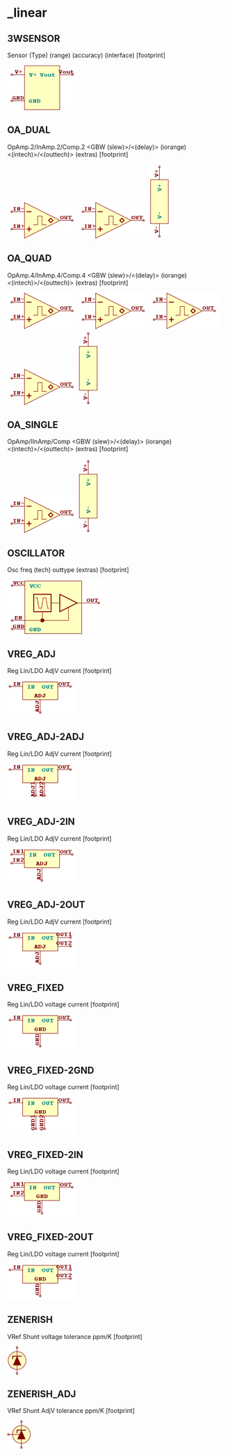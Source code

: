 # _linear

## 3WSENSOR
Sensor (Type) (range) (accuracy) (interface) [footprint]

![3WSENSOR__1__1](/images/_linear__3WSENSOR__1__1.png?raw=true) 

## OA_DUAL
OpAmp.2/InAmp.2/Comp.2 <GBW (slew)>/<(delay)> (iorange) <(intech)>/<(outtech)> (extras) [footprint]

![OA_DUAL__1__1](/images/_linear__OA_DUAL__1__1.png?raw=true) 
![OA_DUAL__2__1](/images/_linear__OA_DUAL__1__1.png?raw=true) 
![OA_DUAL__3__1](/images/_linear__OA_DUAL__3__1.png?raw=true) 

## OA_QUAD
OpAmp.4/InAmp.4/Comp.4 <GBW (slew)>/<(delay)> (iorange) <(intech)>/<(outtech)> (extras) [footprint]

![OA_QUAD__1__1](/images/_linear__OA_DUAL__1__1.png?raw=true) 
![OA_QUAD__2__1](/images/_linear__OA_DUAL__1__1.png?raw=true) 
![OA_QUAD__3__1](/images/_linear__OA_DUAL__1__1.png?raw=true) 
![OA_QUAD__4__1](/images/_linear__OA_DUAL__1__1.png?raw=true) 
![OA_QUAD__5__1](/images/_linear__OA_DUAL__3__1.png?raw=true) 

## OA_SINGLE
OpAmp/IInAmp/Comp <GBW (slew)>/<(delay)> (iorange) <(intech)>/<(outtech)> (extras) [footprint]

![OA_SINGLE__1__1](/images/_linear__OA_DUAL__1__1.png?raw=true) 
![OA_SINGLE__2__1](/images/_linear__OA_DUAL__3__1.png?raw=true) 

## OSCILLATOR
Osc freq (tech) outtype (extras) [footprint]

![OSCILLATOR__1__1](/images/_linear__OSCILLATOR__1__1.png?raw=true) 

## VREG_ADJ
Reg Lin/LDO AdjV current [footprint]

![VREG_ADJ__1__1](/images/_linear__VREG_ADJ__1__1.png?raw=true) 

## VREG_ADJ-2ADJ
Reg Lin/LDO AdjV current [footprint]

![VREG_ADJ-2ADJ__1__1](/images/_linear__VREG_ADJ-2ADJ__1__1.png?raw=true) 

## VREG_ADJ-2IN
Reg Lin/LDO AdjV current [footprint]

![VREG_ADJ-2IN__1__1](/images/_linear__VREG_ADJ-2IN__1__1.png?raw=true) 

## VREG_ADJ-2OUT
Reg Lin/LDO AdjV current [footprint]

![VREG_ADJ-2OUT__1__1](/images/_linear__VREG_ADJ-2OUT__1__1.png?raw=true) 

## VREG_FIXED
Reg Lin/LDO voltage current [footprint]

![VREG_FIXED__1__1](/images/_linear__VREG_FIXED__1__1.png?raw=true) 

## VREG_FIXED-2GND
Reg Lin/LDO voltage current [footprint]

![VREG_FIXED-2GND__1__1](/images/_linear__VREG_FIXED-2GND__1__1.png?raw=true) 

## VREG_FIXED-2IN
Reg Lin/LDO voltage current [footprint]

![VREG_FIXED-2IN__1__1](/images/_linear__VREG_FIXED-2IN__1__1.png?raw=true) 

## VREG_FIXED-2OUT
Reg Lin/LDO voltage current [footprint]

![VREG_FIXED-2OUT__1__1](/images/_linear__VREG_FIXED-2OUT__1__1.png?raw=true) 

## ZENERISH
VRef Shunt voltage tolerance ppm/K [footprint]

![ZENERISH__1__1](/images/_linear__ZENERISH__1__1.png?raw=true) 

## ZENERISH_ADJ
VRef Shunt AdjV tolerance ppm/K [footprint]

![ZENERISH_ADJ__1__1](/images/_linear__ZENERISH_ADJ__1__1.png?raw=true) 

